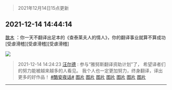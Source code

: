 > 2021年12月14日15点更新
<link rel="stylesheet" href="https://cdn.jsdelivr.net/gh/taotie6/sampleJSON@main/css/photo_show.css">
<meta name="referrer" content="no-referrer" />


 ## 2021-12-14 14:44:14 

 [㪚木](https://www.coolapk.com/feed/32121489?shareKey=Yzc0MzQyZTYyMzc2NjFiODQwODc~) ：你一天不翻译出足本的《查泰莱夫人的情人》，你的翻译事业就算不算成功[受虐滑稽][受虐滑稽][受虐滑稽] 

<div class="album">
<img class="img-item" src="http://image.coolapk.com/feed/2020/0511/21/1081091_45bad8f3_4880_7713@356x200.gif" />
</div>

> 2021-12-14 14:24:23 
> [汪尔德](https://www.coolapk.com/feed/32121122?shareKey=Mzk4YmQ5ODBmZTIyNjFiODQwODc~) : 参与“雅努斯翻译资助计划”了， 希望译者们的努力能被越来越多的人看见。  我个人也一定更加努力，终身翻译，译出更多的好作品！  <a class="feed-link-tag" href="/t/酷安夜话?type=0">#酷安夜话#</a> 
[图片](http://image.coolapk.com/feed/2021/0826/12/1595236_58e4ab7a_0993_2611@1080x1929.jpeg)
[图片](http://image.coolapk.com/feed/2021/1214/14/1595236_515d16d7_3056_2859_690@1080x2035.jpeg)
[图片](http://image.coolapk.com/feed/2021/1214/14/1595236_ecc5457a_3296_7593_551@900x1614.jpeg)
[图片](http://image.coolapk.com/feed/2021/1214/14/1595236_68ae838c_3056_2855_848@1148x2583.jpeg)
[图片](http://image.coolapk.com/feed/2021/1214/14/1595236_b2204bc1_3296_7603_719@1080x4651.jpeg)
[图片](http://image.coolapk.com/feed/2021/1214/14/1595236_3be73884_3296_7613_600@1080x1920.jpeg)
[图片](http://image.coolapk.com/feed/2021/1214/14/1595236_208757c0_3296_7624_250@1148x2480.jpeg)

 ------- 

